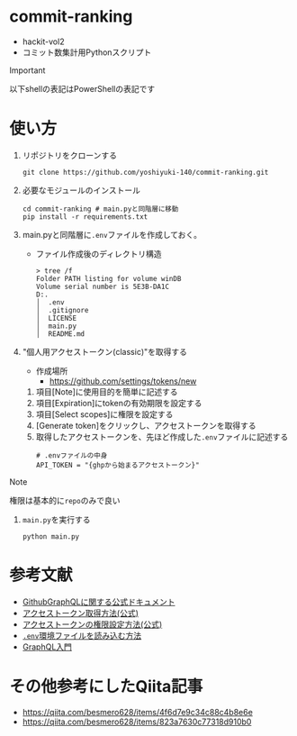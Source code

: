 # commit-ranking
- hackit-vol2
- コミット数集計用Pythonスクリプト

> [!IMPORTANT]
> 以下shellの表記はPowerShellの表記です

# 使い方

1. リポジトリをクローンする
    ```shell
    git clone https://github.com/yoshiyuki-140/commit-ranking.git
    ```

1. 必要なモジュールのインストール
    ```shell
    cd commit-ranking # main.pyと同階層に移動
    pip install -r requirements.txt
    ```

1. main.pyと同階層に`.env`ファイルを作成しておく。
    - ファイル作成後のディレクトリ構造
        ```
        > tree /f
        Folder PATH listing for volume winDB
        Volume serial number is 5E3B-DA1C
        D:.
        │  .env
        │  .gitignore
        │  LICENSE
        │  main.py
        │  README.md
        ```

1. "個人用アクセストークン(classic)"を取得する
    - 作成場所
      - https://github.com/settings/tokens/new

    1. 項目[Note]に使用目的を簡単に記述する
    2. 項目[Expiration]にtokenの有効期限を設定する
    3. 項目[Select scopes]に権限を設定する
    4. [Generate token]をクリックし、アクセストークンを取得する
    5. 取得したアクセストークンを、先ほど作成した`.env`ファイルに記述する
        ```text:.env
        # .envファイルの中身
        API_TOKEN = "{ghpから始まるアクセストークン}"
        ```

> [!NOTE]
> 権限は基本的に`repo`のみで良い


1. `main.py`を実行する
    ```shell
    python main.py
    ```

# 参考文献
- [GithubGraphQLに関する公式ドキュメント](https://docs.github.com/ja/graphql)
- [アクセストークン取得方法(公式)](https://docs.github.com/ja/authentication/keeping-your-account-and-data-secure/managing-your-personal-access-tokens)
- [アクセストークンの権限設定方法(公式)](https://docs.github.com/ja/apps/oauth-apps/building-oauth-apps/scopes-for-oauth-apps)
- [`.env`環境ファイルを読み込む方法](https://zenn.dev/nakashi94/articles/9c93b6a58acdb4)
- [GraphQL入門](https://zenn.dev/yoshii0110/articles/2233e32d276551)

# その他参考にしたQiita記事

- https://qiita.com/besmero628/items/4f6d7e9c34c88c4b8e6e
- https://qiita.com/besmero628/items/823a7630c77318d910b0

